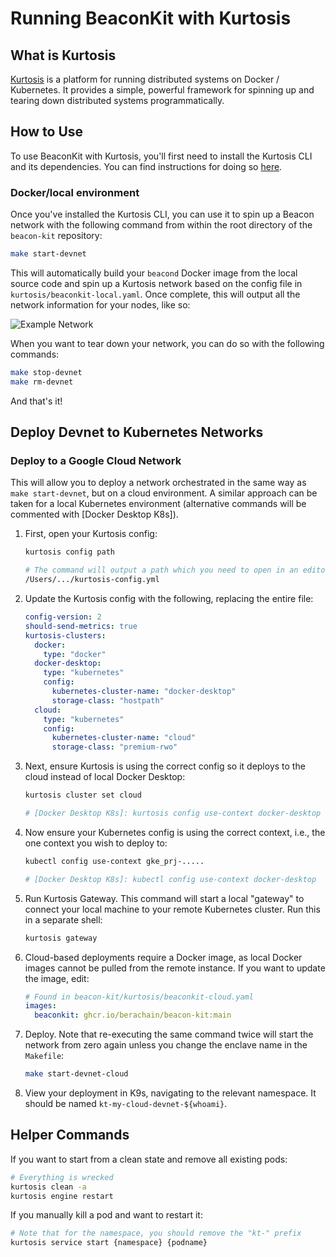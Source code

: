 # Running BeaconKit with Kurtosis

## What is Kurtosis

[Kurtosis](https://www.kurtosis.com/) is a platform for running distributed systems on Docker / Kubernetes.
It provides a simple, powerful framework for spinning up and tearing down distributed systems programmatically.

## How to Use

To use BeaconKit with Kurtosis, you'll first need to install the Kurtosis CLI and its dependencies.
You can find instructions for doing so [here](https://docs.kurtosis.com/install).

### Docker/local environment

Once you've installed the Kurtosis CLI, you can use it to spin up a Beacon network with the following command from within the root directory of the `beacon-kit` repository:

```sh
make start-devnet
```

This will automatically build your `beacond` Docker image from the local source code and spin up a Kurtosis network based on the config file in `kurtosis/beaconkit-local.yaml`. Once complete, this will output all the network information for your nodes, like so:

![Example Network](./img/example-network.png)

When you want to tear down your network, you can do so with the following commands:

```sh
make stop-devnet
make rm-devnet
```

And that's it!

## Deploy Devnet to Kubernetes Networks

### Deploy to a Google Cloud Network

This will allow you to deploy a network orchestrated in the same way as `make start-devnet`, but on a cloud environment. A similar approach can be taken for a local Kubernetes environment (alternative commands will be commented with [Docker Desktop K8s]).

1. First, open your Kurtosis config:

   ```sh
   kurtosis config path

   # The command will output a path which you need to open in an editor
   /Users/.../kurtosis-config.yml
   ```

2. Update the Kurtosis config with the following, replacing the entire file:

   ```yaml
   config-version: 2
   should-send-metrics: true
   kurtosis-clusters:
     docker:
       type: "docker"
     docker-desktop:
       type: "kubernetes"
       config:
         kubernetes-cluster-name: "docker-desktop"
         storage-class: "hostpath"
     cloud:
       type: "kubernetes"
       config:
         kubernetes-cluster-name: "cloud"
         storage-class: "premium-rwo"
   ```

3. Next, ensure Kurtosis is using the correct config so it deploys to the cloud instead of local Docker Desktop:

   ```sh
   kurtosis cluster set cloud

   # [Docker Desktop K8s]: kurtosis config use-context docker-desktop
   ```

4. Now ensure your Kubernetes config is using the correct context, i.e., the one context you wish to deploy to:

   ```sh
   kubectl config use-context gke_prj-.....

   # [Docker Desktop K8s]: kubectl config use-context docker-desktop
   ```

5. Run Kurtosis Gateway. This command will start a local "gateway" to connect your local machine to your remote Kubernetes cluster. Run this in a separate shell:

   ```sh
   kurtosis gateway
   ```

6. Cloud-based deployments require a Docker image, as local Docker images cannot be pulled from the remote instance. If you want to update the image, edit:

   ```yaml
   # Found in beacon-kit/kurtosis/beaconkit-cloud.yaml
   images:
     beaconkit: ghcr.io/berachain/beacon-kit:main
   ```

7. Deploy. Note that re-executing the same command twice will start the network from zero again unless you change the enclave name in the `Makefile`:

   ```sh
   make start-devnet-cloud
   ```

8. View your deployment in K9s, navigating to the relevant namespace. It should be named `kt-my-cloud-devnet-${whoami}`.

## Helper Commands

If you want to start from a clean state and remove all existing pods:

```sh
# Everything is wrecked
kurtosis clean -a
kurtosis engine restart
```

If you manually kill a pod and want to restart it:

```sh
# Note that for the namespace, you should remove the "kt-" prefix
kurtosis service start {namespace} {podname}
